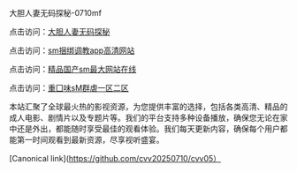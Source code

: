 大胆人妻无码探秘-0710mf

点击访问：<a href="https://heiliaoll4qsx.pages.dev">大胆人妻无码探秘</a>

点击访问：<a href="https://heiliaowzu4ur.pages.dev">sm捆绑调教app高清网站</a>

点击访问：<a href="https://heiliaozj3tjd.pages.dev">精品国产sm最大网站在线</a>

点击访问：<a href="https://heiliaoe8ajia.pages.dev">重囗味sM群虐一区二区</a>

本站汇聚了全球最火热的影视资源，为您提供丰富的选择，包括各类高清、精品的成人电影、剧情片以及专题片等。我们的平台支持多种设备播放，确保您无论在家中还是外出，都能随时享受最佳的观看体验。我们每天更新内容，确保每个用户都能第一时间观看到最新资源，尽享视听盛宴。

[Canonical link](https://github.com/cvv20250710/cvv05）

 
